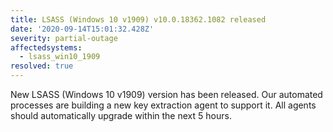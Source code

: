 ```yaml
---
title: LSASS (Windows 10 v1909) v10.0.18362.1082 released
date: '2020-09-14T15:01:32.428Z'
severity: partial-outage
affectedsystems:
  - lsass_win10_1909
resolved: true
---
```

New LSASS (Windows 10 v1909) version has been released. Our automated processes are building a new key extraction agent to support it. All agents should automatically upgrade within the next 5 hours.

<!--- language code: en -->
